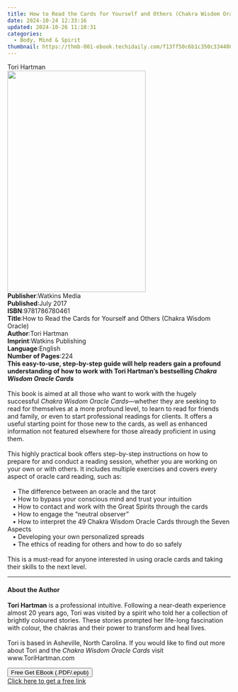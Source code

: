 ```yaml
---
title: How to Read the Cards for Yourself and Others (Chakra Wisdom Oracle) | Free Book
date: 2024-10-24 12:33:16
updated: 2024-10-26 11:18:31
categories:
  - Body, Mind & Spirit
thumbnail: https://thmb-001-ebook.techidaily.com/f13ff50c6b1c350c334408cef37903f386f3433a5a0c7d8b940b8da06f2d1dc1.jpg
---
```

<main id="book-container">
  <div class="flex flex-col">
    <div class="book-brief flex-1 py-6 px-4 sm:p-6 md:py-10 md:px-8">
      <!-- brief-->
      <div class="book-brief-main">Tori Hartman</div>
    </div>
    <div
      class="book-meta-info flex-1 grid gap-4 col-start-1 col-end-3 row-start-1 sm:mb-6 sm:grid-cols-4 lg:gap-6 lg:col-start-2 lg:row-end-6 lg:row-span-6 lg:mb-0"
    >
      <div
        class="book-meta-info-left place-content-center mt-4 p-4 text-sm leading-6 col-start-2 col-span-2 dark:text-slate-400"
      >
        <img
          class="w-full h-500 object-cover rounded-lg sm:h-255 sm:col-span-2 lg:col-span-full"
          src="https://img-001-ebook.techidaily.com/c7ca94b0a16e96a8b9560a4d8c3bb8102bdd783de55bea9560d6ce084063f32f.jpg"
          alt=""
          width="312"
          height="500"
        />
      </div>
      <div
        class="book-meta-info-right mt-2 col-start-1 row-start-2 col-span-3 self-center"
      >
        <!-- meta data  -->
        <div class="flex flex-col px-4 md:px-8">
          <div class="flex-1">
            <strong>Publisher</strong>:<span class="px-2">Watkins Media</span>
          </div>
          <div class="flex-1">
            <strong>Published</strong>:<span class="px-2">July 2017</span>
          </div>
          <div class="flex-1">
            <strong>ISBN</strong>:<span class="px-2">9781786780461</span>
          </div>
          <div class="flex-1">
            <strong>Title</strong>:<span class="px-2"
              >How to Read the Cards for Yourself and Others (Chakra Wisdom
              Oracle)</span
            >
          </div>
          <div class="flex-1">
            <strong>Author</strong>:<span class="px-2">Tori Hartman</span>
          </div>
          <div class="flex-1">
            <strong>Imprint</strong>:<span class="px-2"
              >Watkins Publishing</span
            >
          </div>
          <div class="flex-1">
            <strong>Language</strong>:<span class="px-2">English</span>
          </div>
          <div class="flex-1">
            <strong>Number of Pages</strong>:<span class="px-2">224</span>
          </div>
        </div>
      </div>
    </div>
    <div class="book-description flex-1 py-6 px-4 sm:p-6 md:py-10 md:px-8">
      <div class="book-description-main">
        <div accordion-content="" id="description">
          <b
            >This easy-to-use, step-by-step guide will help readers gain a
            profound understanding of how to work with Tori Hartman’s
            bestselling&nbsp;<i>Chakra Wisdom Oracle Cards</i></b
          ><br /><br />This book is aimed at all those who want to work with the
          hugely successful&nbsp;<i>Chakra Wisdom Oracle Cards</i>—whether they
          are seeking to read for themselves at a more profound level, to learn
          to read for friends and family, or even to start professional readings
          for clients. It offers a useful starting point for those new to the
          cards, as well as enhanced information not featured elsewhere for
          those already proficient in using them.<br /><br />This highly
          practical book offers step-by-step instructions on how to prepare for
          and conduct a reading session, whether you are working on your own or
          with others. It includes multiple exercises and covers every aspect of
          oracle card reading, such as:<br /><br />&nbsp;&nbsp;&nbsp;•&nbsp;The
          difference between an oracle and the tarot
          <br />&nbsp;&nbsp;&nbsp;•&nbsp;How to bypass your conscious mind and
          trust your intuition <br />&nbsp;&nbsp;&nbsp;•&nbsp;How to contact and
          work with the Great Spirits through the cards
          <br />&nbsp;&nbsp;&nbsp;•&nbsp;How to engage the “neutral observer”
          <br />&nbsp;&nbsp;&nbsp;•&nbsp;How to interpret the 49 Chakra Wisdom
          Oracle Cards through the Seven Aspects<br />&nbsp;&nbsp;&nbsp;•&nbsp;Developing
          your own personalized spreads <br />&nbsp;&nbsp;&nbsp;•&nbsp;The
          ethics of reading for others and how to do so safely <br /><br />This
          is a must-read for anyone interested in using oracle cards and taking
          their skills to the next level.
        </div>
        <div class="accordion-fader"></div>
      </div>
    </div>
    <div class="book-excerpts flex-1 py-6 px-4 sm:p-6 md:py-10 md:px-8">
      <!-- excerpts-->
      <div class="book-excerpts-main">
        <hr />
        <h4 class="placeholder placeholder-heading">
          <span>About the Author</span>
        </h4>
        <p>
          <b>Tori Hartman</b>&nbsp;is a professional intuitive. Following a
          near-death experience almost 20 years ago, Tori was visited by a
          spirit who told her a collection of brightly coloured stories. These
          stories prompted her life-long fascination with colour, the chakras
          and their power to transform and heal lives.&nbsp;<br /><br />Tori is
          based in Asheville, North Carolina. If you would like to find out more
          about&nbsp;Tori&nbsp;and the&nbsp;<i>Chakra Wisdom Oracle Cards</i
          >&nbsp;visit www.ToriHartman.com
        </p>
      </div>
    </div>
    <div
      class="book-about-author flex-1 py-6 px-4 sm:p-6 md:py-10 md:px-8"
    ></div>
    <div class="book-free-get flex-1 py-6 px-4 sm:p-6 md:py-10 md:px-8">
      <button
        id="btn-free-get"
        class="bg-blue-500 hover:bg-blue-700 text-white font-bold py-2 px-4 rounded"
      >
        Free Get EBook (.PDF/.epub)
      </button>
      <div id="countdown-display" class="px-2 text-lg mt-2"></div>
      <a
        id="free-link"
        class="hidden bg-blue-500 hover:bg-blue-700 text-white font-bold py-2 px-4 rounded"
        href="https://www.ebooks.com/en-us/book/95527301/how-to-read-the-cards-for-yourself-and-others-chakra-wisdom-oracle/tori-hartman/"
        target="_blank"
        >Click here to get a free link</a
      >
    </div>
    <script>
      let countdownTime = 0;
      let countdownInterval = null;
      document
        .getElementById('btn-free-get')
        .addEventListener('click', startCountdown);
      function startCountdown() {
        countdownTime = new Date().getTime() + 60000 * 3;
        countdownInterval = setInterval(updateCountdown, 1000);
        document.getElementById('btn-free-get').disabled = true;
        document
          .getElementById('btn-free-get')
          .classList.add('bg-gray-500', 'cursor-not-allowed');
      }
      function updateCountdown() {
        let currentTime = new Date().getTime();
        let timeLeft = countdownTime - currentTime;
        let secondsLeft = Math.floor(timeLeft / 1000);
        document.getElementById('countdown-display').innerHTML =
          `Remaining time: ${secondsLeft} seconds.`;
        if (secondsLeft <= 0) {
          clearInterval(countdownInterval);
          document.getElementById('btn-free-get').classList.add('hidden');
          document.getElementById('free-link').classList.remove('hidden');
          document.getElementById('countdown-display').innerHTML = '';
        }
      }
    </script>
  </div>
</main>
